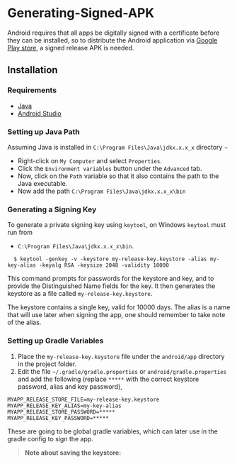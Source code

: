 
# Generating-Signed-APK

Android requires that all apps be digitally signed with a certificate before they can be installed, so to distribute the Android application via [Google Play store](https://play.google.com/store), a signed release APK is needed.

## Installation

### Requirements
* [Java](http://www.oracle.com/technetwork/java/javase/downloads/jre8-downloads-2133155.html)
* [Android Studio](https://developer.android.com/studio/)

### Setting up Java Path

  Assuming Java is installed in `C:\Program Files\Java\jdkx.x.x_x` directory −
* Right-click on `My Computer` and select `Properties`.
* Click the `Environment variables` button under the `Advanced` tab.
* Now, click on the `Path` variable so that it also contains the path to the Java executable.
* Now add the path `C:\Program Files\Java\jdkx.x.x_x\bin`

### Generating a Signing Key

To generate a private signing key using `keytool`, on Windows `keytool` must run from

* `C:\Program Files\Java\jdkx.x.x_x\bin`. 


```
  $ keytool -genkey -v -keystore my-release-key.keystore -alias my-key-alias -keyalg RSA -keysize 2048 -validity 10000
```

  This command prompts for passwords for the keystore and key, and to provide the Distinguished Name fields for the key. It then generates the keystore as a file called `my-release-key.keystore`.
  
  The keystore contains a single key, valid for 10000 days. The alias is a name that will use later when signing the app, one should remember to take note of the alias.
  
### Setting up Gradle Variables

1. Place the `my-release-key.keystore` file under the `android/app` directory in the project folder.
2. Edit the file `~/.gradle/gradle.properties` or `android/gradle.properties` and add the following (replace `*****` with the correct keystore password, alias and key password),

```
MYAPP_RELEASE_STORE_FILE=my-release-key.keystore
MYAPP_RELEASE_KEY_ALIAS=my-key-alias
MYAPP_RELEASE_STORE_PASSWORD=*****
MYAPP_RELEASE_KEY_PASSWORD=*****
```

These are going to be global gradle variables, which can later use in the gradle config to sign the app.

> **Note about saving the keystore:**

